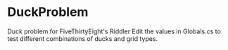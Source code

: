 # DuckProblem
Duck problem for FiveThirtyEight's Riddler
Edit the values in Globals.cs to test different combinations of ducks and grid types.
